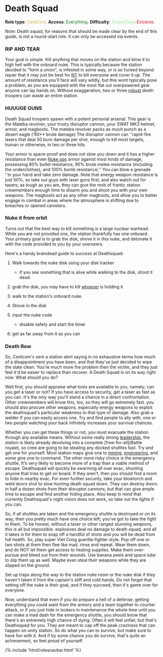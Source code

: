 # Death Squad
**Role type**: <font color="#D4AF37">CentCom</font>. **Access**: <font color="green">Everything</font>. **Difficulty**: <font color="lightgreen">Stupid Easy</font>-<font color="Red">Extreme</font>.

Note: Death squad, for reasons that should be made clear by the end of this guide, is not a round-start role. It can only be accessed via events.
### RIP AND TEAR 


Your goal is simple. Kill anything that moves on the station and blow it to high hell with the onboard nuke. This is typically because the station decided to "form a union", is infested in some way, or is so fucked beyond repair that it may just be best for [NT](The-Lore.md) to kill everyone and cover it up. The amount of resistance you'll face will vary wildly, but this wont typically pose a problem, as you are equipped with the most flat out overpowered gear anyone can lay hands on. Without exaggeration, two or three [robust](Combat.md) death troopers can waste an entire station. 
### HUUUGE GUNS


Death Squad troopers spawn with a potent personal arsenal. This gear is the Mateba revolver, your trusty disruptor cannon, your SWAT MK3 helmet, armor, and magboots. The mateba revolver packs as much punch as a desert eagle ('60** brute damage) The disruptor cannon can ''rapid-fire lasers that deal 50 burn damage per shot, enough to kill most targets, human or otherwise, in two or three hits.

Your armor is space-proof and does not slow you down and it has a higher resistance than even [Nuke ops](Nuclear-Emergency.md) armor against most kinds of damage, possessing 80% bullet resistance, 90% brute melee resistance (including the underclothes), and 100% bomb resistance;'' You can blow a grenade ''in your hand and take zero damage. Note that energy weapon resistance is just 50%, so take out guys with laser guns first, and also watch out for tasers; as tough as you are, they can give the mob of frantic station crewmembers enough time to disarm you and shoot you with your own weapons. The magboots act as any other magboots, and allow you to better engage in combat in areas where the atmosphere is shifting due to breaches or opened canisters.
### Nuke it from orbit 

Turns out that the best way to kill something is a large nuclear warhead. While you are not provided one, the station thankfully has one onboard. Your primary goal is to grab the disk, shove it in this nuke, and detonate it with the code provided to you by your overseers.        

Here's a handy braindead guide to success at Deathsquad:        

1.  Walk towards the nuke disk using your disk tracker
	
	* if you see something that is alive while walking to the disk, shoot it dead.
	
	  
	
1. grab the disk, you may have to kill [whoever](Captain.md) is holding it

   

1. walk to the station's onboard nuke.

   

1. Shove in the disk

   

1.  input the nuke code
	
	* disable safety and start the timer
	
	  
	
1.  get as far away from it as you can


### Death Row

So, Centcom's sent a station alert saying in no exhaustive terms how much of a disappointment you have been, and that they've just decided to wipe the slate clean. You're much more the problem then the victim, and they just feel it'd be easier to replace than recover. A Death Squad is on its way right now. What should you do? 

Well first, you should appraise what tools are available to you, namely; can you get a taser or not? If you have access to security, get a taser as fast as you can. It's the only way you'll stand a chance in a direct confrontation. Other crewmembers will know this, too, so they will go extremely fast. you should also procure other weapons, especially energy weapons to exploit the deathsquad's particular weakness to that type of damage. Also grab a welder if you can easily access one. Try and find people to ally with, one or two people watching your back infinitely increases your survival chances.

Whether you can get these things or not, you must evacuate the station through any available means. Without some really strong [leadership](Captain.md), the station is likely already devolving into a complete [free-for-all](Battle royale), so crew are going to be stealing any docked shuttles fast. Try and get one for yourself. Most station maps give one to [mining](Shaft-Miner.md), [engineering](Engineer.md), and some give one to command. The other more risky choice is the emergency shuttle, It's very likely to become more of a trap than a viable method of escape. Deathsquad will quickly be swarming all over evac, shooting anyone that tries to get on board. If they aren't, then you should find a room to hide in nearby evac. For even further security, take your blowtorch and weld doors shut to slow hunting death squad down. They can destroy doors in half a dozen shots from their disruptor cannons, but that can give ample time to escape and find another hiding place. Also keep in mind that currently Deathsquad's night vision does not work, so take out the lights if you can. 

So, if all shuttles are taken and the emergency shuttle is destroyed or on its way, then you pretty much have one choice left; you've got to take the fight to them. To be honest, without a taser or other ranged stunning weapons, this is all but impossible. explosives deal no damage to death squad, and all it takes is for them to snap off a handful of shots and you will be dead from full health. So, play super Viet Cong guerilla-fighter style. Pop off one or two shots at them then flee like mad. rinse and repeat. Wear them down, and do NOT let them get access to healing supplies. Make them over-pursue and bleed out from their wounds. Use banana peels and space lube to slip them up as well. Maybe even steal their weapons while they are slipped on the ground.

Set up traps along the way to the station nuke room or the nuke disk if they haven't taken it from the captain's stiff and cold hands. Do not forget that setting off the nuke is their goal, and if they succeed, then it's game over for everyone.

Now, understand that even if you do prepare a hell of a defense, getting everything you could want from the armory and a team together to counter attack, or if you just hide in lockers in maintenance the whole time until you can make a mad dash for the emergency shuttle, you should know that there's an extremely high chance of dying. Often it will feel unfair, but that's Deathsquad for you. They are meant to cap off the peak craziness that can happen on unity station. So do what you can to survive, but make sure to have fun with it. And if by some chance you do survive, that's quite an achievement, so feel proud of yourself.

  <div class="container-fluid wm-page-content">
{% include 'html/rolesnavbar.html' %}
</div>
